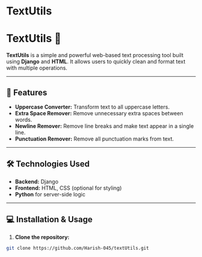 # TextUtils 
# TextUtils 📝

**TextUtils** is a simple and powerful web-based text processing tool built using **Django** and **HTML**. It allows users to quickly clean and format text with multiple operations.  

---

## 🚀 Features

- **Uppercase Converter:** Transform text to all uppercase letters.  
- **Extra Space Remover:** Remove unnecessary extra spaces between words.  
- **Newline Remover:** Remove line breaks and make text appear in a single line.  
- **Punctuation Remover:** Remove all punctuation marks from text.  

---

## 🛠️ Technologies Used

- **Backend:** Django  
- **Frontend:** HTML, CSS (optional for styling)  
- **Python** for server-side logic  

---

## 💻 Installation & Usage

1. **Clone the repository:**

```bash
git clone https://github.com/Harish-045/textUtils.git
